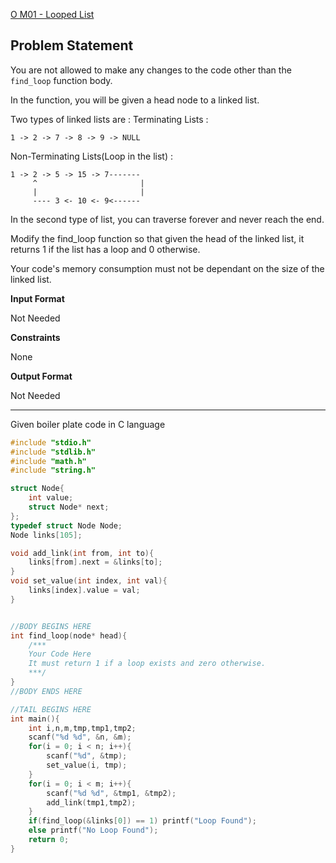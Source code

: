 [O M01 - Looped List](https://www.hackerrank.com/contests/may-jun-2023-ccc-lbrce-coding-practice-open/challenges/looped-list)

**Problem Statement**
---
You are not allowed to make any changes to the code other than the `find_loop` function body.

In the function, you will be given a head node to a linked list.

Two types of linked lists are :
Terminating Lists :

```
1 -> 2 -> 7 -> 8 -> 9 -> NULL
```

Non-Terminating Lists(Loop in the list) :

```
1 -> 2 -> 5 -> 15 -> 7-------
	 ^	 	                 |
	 |                       |
	 ---- 3 <- 10 <- 9<------
```

In the second type of list, you can traverse forever and never reach the end.

Modify the find_loop function so that given the head of the linked list, it returns 1 if the list has a loop and 0 otherwise.

Your code's memory consumption must not be dependant on the size of the linked list.

**Input Format**

Not Needed

**Constraints**

None

**Output Format**

Not Needed

---

Given boiler plate code in C language

```C
#include "stdio.h"
#include "stdlib.h"
#include "math.h"
#include "string.h"

struct Node{
	int value;
	struct Node* next;
};
typedef struct Node Node;
Node links[105];

void add_link(int from, int to){
	links[from].next = &links[to];
}
void set_value(int index, int val){
	links[index].value = val;
}


//BODY BEGINS HERE
int find_loop(node* head){
	/***
	Your Code Here
	It must return 1 if a loop exists and zero otherwise.
	***/	
}
//BODY ENDS HERE

//TAIL BEGINS HERE
int main(){
	int i,n,m,tmp,tmp1,tmp2;
	scanf("%d %d", &n, &m);
	for(i = 0; i < n; i++){
		scanf("%d", &tmp);
		set_value(i, tmp);
	}
	for(i = 0; i < m; i++){
		scanf("%d %d", &tmp1, &tmp2);
		add_link(tmp1,tmp2);
	}
	if(find_loop(&links[0]) == 1) printf("Loop Found");
	else printf("No Loop Found");
	return 0;
}
```